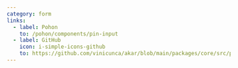 ```yaml
---
category: form
links:
  - label: Pohon
    to: /pohon/components/pin-input
  - label: GitHub
    icon: i-simple-icons-github
    to: https://github.com/vinicunca/akar/blob/main/packages/core/src/pin-input/index.ts
---
```

